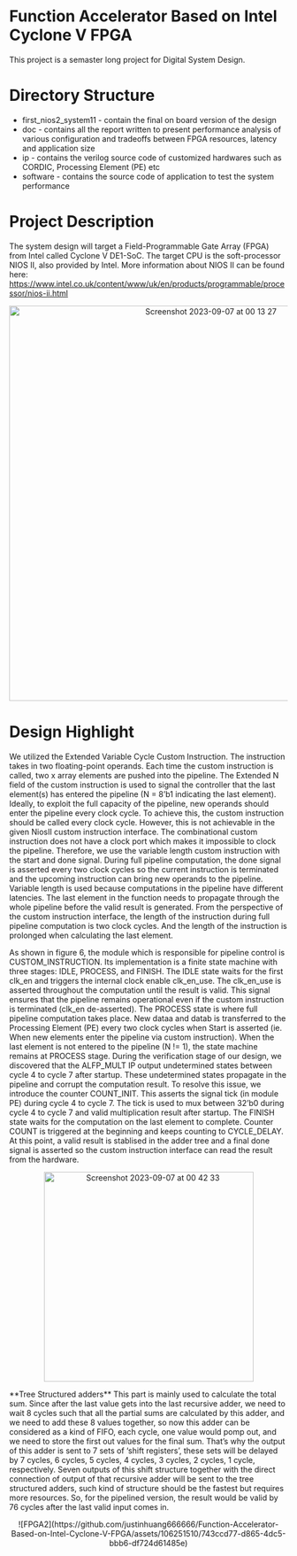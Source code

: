 # Function Accelerator Based on Intel Cyclone V FPGA
This project is a semaster long project for Digital System Design. 
# Directory Structure
* first_nios2_system11 - contain the final on board version of the design
* doc - contains all the report written to present performance analysis of various configuration and tradeoffs between FPGA resources, latency and application size
* ip - contains the verilog source code of customized hardwares such as CORDIC, Processing Element (PE) etc
* software - contains the source code of application to test the system performance

# Project Description
The system design will target a Field-Programmable Gate Array (FPGA) from Intel called Cyclone V DE1-SoC. The target CPU is the soft-processor NIOS II, also provided by Intel. More information about NIOS II can be found here: https://www.intel.co.uk/content/www/uk/en/products/programmable/processor/nios-ii.html

<p align="center">
<img width="714" alt="Screenshot 2023-09-07 at 00 13 27" src="https://github.com/justinhuang666666/Function-Accelerator-Based-on-Intel-Cyclone-V-FPGA/assets/106251510/f15cf58f-97ae-41a7-ae95-a3b2a0535048">
</p>

# Design Highlight
We utilized the Extended Variable Cycle Custom Instruction. The instruction takes in two floating-point operands. Each time the custom instruction is called, two x array elements are pushed into the pipeline. The Extended N field of the custom instruction is used to signal the controller that the last element(s) has entered the pipeline (N = 8’b1 indicating the last element). Ideally, to exploit the full capacity of the pipeline, new operands should enter the pipeline every clock cycle. To achieve this, the custom instruction should be called every clock cycle. However, this is not achievable in the given NiosII custom instruction interface. The combinational custom instruction does not have a clock port which makes it impossible to clock the pipeline. Therefore, we use the variable length custom instruction with the start and done signal. During full pipeline computation, the done signal is asserted every two clock cycles so the current instruction is terminated and the upcoming instruction can bring new operands to the pipeline. Variable length is used because computations in the pipeline have different latencies. The last element in the function needs to propagate through the whole pipeline before the valid result is generated. From the perspective of the custom instruction interface, the length of the instruction during full pipeline computation is two clock cycles. And the length of the instruction is prolonged when calculating the last element.


As shown in figure 6, the module which is responsible for pipeline control is CUSTOM_INSTRUCTION. Its implementation is a finite state machine with three stages: IDLE, PROCESS, and FINISH. The IDLE state waits for the first clk_en and triggers the internal clock enable clk_en_use. The clk_en_use is asserted throughout the computation until the result is valid. This signal ensures that the pipeline remains operational even if the custom instruction is terminated (clk_en de-asserted). The PROCESS state is where full pipeline computation takes place. New dataa and datab is transferred to the Processing Element (PE) every two clock cycles when Start is asserted (ie. When new elements enter the pipeline via custom instruction). When the last element is not entered to the pipeline (N != 1), the state machine remains at PROCESS stage. During the verification stage of our design, we discovered that the ALFP_MULT IP output undetermined states between cycle 4 to cycle 7 after startup. These undetermined states propagate in the pipeline and corrupt the computation result. To resolve this issue, we introduce the counter COUNT_INIT. This asserts the signal tick (in module PE) during cycle 4 to cycle 7. The tick is used to mux between 32’b0 during cycle 4 to cycle 7 and valid multiplication result after startup. The FINISH state waits for the computation on the last element to complete. Counter COUNT is triggered at the beginning and keeps counting to CYCLE_DELAY. At this point, a valid result is stablised in the adder tree and a final done signal is asserted so the custom instruction interface can read the result from the hardware.
<p align="center">
<img width="379" alt="Screenshot 2023-09-07 at 00 42 33" src="https://github.com/justinhuang666666/Function-Accelerator-Based-on-Intel-Cyclone-V-FPGA/assets/106251510/7cd6297c-cb59-4f40-bf8a-6ac8aba4e77c">
</p>
**Tree Structured adders**
This part is mainly used to calculate the total sum. Since after the last value gets into the last recursive adder, we need to wait 8 cycles such that all the partial sums are calculated by this adder, and we need to add these 8 values together, so now this adder can be considered as a kind of FIFO, each cycle, one value would pomp out, and we need to store the first out values for the final sum. That’s why the output of this adder is sent to 7 sets of ‘shift registers’, these sets will be delayed by 7 cycles, 6 cycles, 5 cycles, 4 cycles, 3 cycles, 2 cycles, 1 cycle, respectively. Seven outputs of this shift structure together with the direct connection of output of that recursive adder will be sent to the tree structured adders, such kind of structure should be the fastest but requires more resources. So, for the pipelined version, the result would be valid by 76 cycles after the last valid input comes in.
<p align="center">
![FPGA2](https://github.com/justinhuang666666/Function-Accelerator-Based-on-Intel-Cyclone-V-FPGA/assets/106251510/743ccd77-d865-4dc5-bbb6-df724d61485e)
</p>


